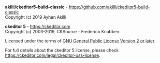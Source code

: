 **akilli/ckeditor5-build-classic** - https://github.com/akilli/ckeditor5-build-classic<br>
Copyright (c) 2019 Ayhan Akilli

**ckeditor 5** - https://ckeditor.com<br>
Copyright (c) 2003-2019, CKSource - Frederico Knabben

Licensed under the terms of [GNU General Public License Version 2 or later](http://www.gnu.org/licenses/gpl.html).

For full details about the ckeditor 5 license, please check https://ckeditor.com/legal/ckeditor-oss-license.
